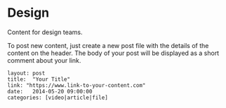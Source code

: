 Design
======

Content for design teams.

To post new content, just create a new post file with the details of the content on the header.
The body of your post will be displayed as a short comment about your link.

`layout: post`  
`title:  "Your Title"`  
`link: "https://www.link-to-your-content.com"`  
`date:   2014-05-20 09:00:00`  
`categories: [video|article|file]`  
